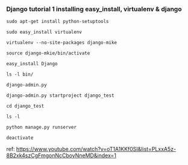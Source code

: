 ### Django tutorial 1 installing easy_install, virtualenv & django

    sudo apt-get install python-setuptools

    sudo easy_install virtualenv

    virtualenv --no-site-packages django-mike

    source django-mkie/bin/activate

    easy_install Django

    ls -l bin/

    django-admin.py

    django-admin.py startproject django_test

    cd django_test

    ls -l 

    python manage.py runserver

    deactivate

ref: https://www.youtube.com/watch?v=oT1A1KKf0SI&list=PLxxA5z-8B2xk4szCgFmgonNcCboyNneMD&index=1
